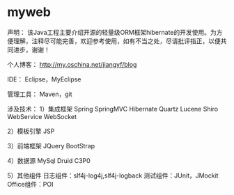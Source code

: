 # myweb

声明：
	该Java工程主要介绍开源的轻量级ORM框架hibernate的开发使用。为方便理解，注释尽可能完善，欢迎参考使用，如有不当之处，尽请批评指正，以便共同进步，谢谢！
	
个人博客：
	http://my.oschina.net/jiangyf/blog

IDE：
	Eclipse，MyEclipse
	
管理工具：
	Maven，git
	
涉及技术：
1）集成框架
	Spring
	SpringMVC
	Hibernate
	Quartz
	Lucene
	Shiro
	WebService
	WebSocket

2）模板引擎
	JSP

3）前端框架
	JQuery
	BootStrap

4）数据源
	MySql
	Druid
	C3P0
	
5）其他组件
	日志组件：slf4j-log4j,slf4j-logback
	测试组件：JUnit，JMockit
	Office组件：POI
	